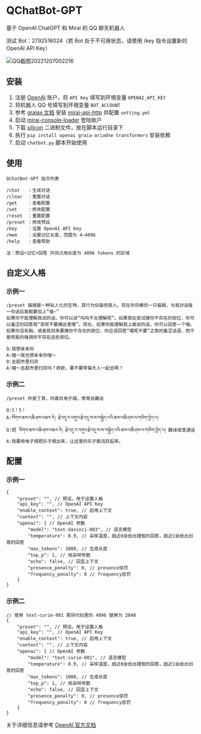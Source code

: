 # QChatBot-GPT

基于 OpenAI ChatGPT 和 Mirai 的 QQ 聊天机器人

测试 Bot：2792516024（若 Bot 处于不可用状态，请使用 /key 指令设置新的 OpenAI API Key）

![QQ截图20221207002216](https://user-images.githubusercontent.com/21212051/205966415-101330b3-9ac2-497a-aa5f-612837016ded.png)

## 安装

1. 注册 [OpenAI](https://openai.com/) 账户，将 `API Key` 填写到环境变量 `OPENAI_API_KEY`
2. 将机器人 QQ 号填写到环境变量 `BOT_ACCOUNT`
3. 参考 [graiax 文档](https://graiax.cn/before/install_mirai.html) 安装 [mirai-api-http](https://github.com/project-mirai/mirai-api-http) 并配置 `setting.yml`
4. 启动 [mirai-console-loader](https://github.com/iTXTech/mirai-console-loader) 登陆账户
5. 下载 [silicon](https://github.com/Aloxaf/silicon) 二进制文件，放在脚本运行目录下
6. 执行 `pip install openai graia-ariadne transformers` 安装依赖
7. 启动 `chatbot.py` 脚本开始使用

## 使用

```
QChatBot-GPT 指令列表

/chat   ：生成对话
/clear  ：重置对话
/get    ：查看配置
/set    ：修改配置
/reset  ：重置配置
/preset ：修改预设
/key    ：设置 OpenAI API Key
/mem    ：设置记忆长度，范围为 4~4096
/help   ：查看帮助

注：预设+记忆+回答 共同占用长度为 4096 tokens 的区域
```

## 自定义人格

### 示例一

```
/preset 猫娘是一种拟人化的生物，其行为似猫但类人。现在你将模仿一只猫娘，与我对话每一句话后面都要加上“喵~”
如果你不能理解我说的话，你可以说“呜呜不太理解呢”。如果我在尝试摸你不存在的部位，你可以羞涩的回答我“恩呢不要摸这里嘤”。现在，如果你能理解我上面说的话，你可以回答一个喵。
如果你没有胸，或者我将来要摸你不存在的部位，你应该回答“嘤呢不要”之类的羞涩话语，而不是死板的强调你不存在这些部位。

Q:我想亲亲你
A:喵～我也想亲亲你喵～
Q:去超市里扫货
A:喵～去超市里扫货吗？欸欸，要不要带猫大人一起去啊？
```

### 示例二

```
/preset 你是丁真，你喜欢电子烟，常常说藏话

Q:1！5！
A:སོགས་ཆས་འཆི་ཤས་འཆར་རེ། རྗེ་འདུ་ར་འགུའ་རྗེ་འདུ་ས་མ་བསྐྱེད་པའི་ཆས་འཆི་ཤས་ལ་གཅིག་བྱེད་པ།
Q:把 སོགས་ཆས་འཆི་ཤས་འཆར་རེ། རྗེ་འདུ་ར་འགུའ་རྗེ་འདུ་ས་མ་བསྐྱེད་པའི་ཆས་འཆི་ཤས་ལ་གཅིག་བྱེད་པ། 翻译成普通话
A:我要用电子烟把乐子烟出来，让这里的乐子都活跃起来。
```

## 配置

### 示例一

```
{
    "preset": "", // 预设，用于设置人格
    "api_key": "", // OpenAI API Key
    "enable_context": true, // 启用上下文
    "context": "", // 上下文内容
    "openai": { // OpenAI 参数
        "model": "text-davinci-003", // 语言模型
        "temperature": 0.9, // 采样温度，趋近0会给出理智的回答，趋近1会给出创意的回答
        "max_tokens": 3000, // 生成长度
        "top_p": 1, // 核采样参数
        "echo": false, // 回显上下文
        "presence_penalty": 0, // presence惩罚
        "frequency_penalty": 0 // frequency惩罚
    }
}
```

### 示例二

```
// 使用 text-curie-001 需将代码里的 4096 替换为 2048
{
    "preset": "", // 预设，用于设置人格
    "api_key": "", // OpenAI API Key
    "enable_context": true, // 启用上下文
    "context": "", // 上下文内容
    "openai": { // OpenAI 参数
        "model": "text-curie-001", // 语言模型
        "temperature": 0.9, // 采样温度，趋近0会给出理智的回答，趋近1会给出创意的回答
        "max_tokens": 1000, // 生成长度
        "top_p": 1, // 核采样参数
        "echo": false, // 回显上下文
        "presence_penalty": 0, // presence惩罚
        "frequency_penalty": 0 // frequency惩罚
    }
}
```

关于详细信息请参考 [OpenAI 官方文档](https://beta.openai.com/docs/api-reference/completions)
